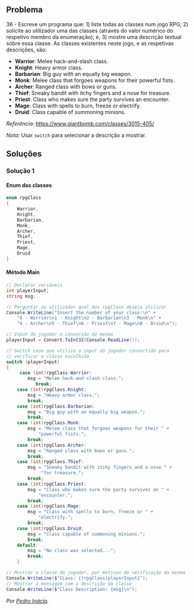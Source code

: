 ## Problema

36 - Escreve um programa que: 1) liste todas as classes num jogo RPG; 2)
solicite ao utilizador uma das classes (através do valor numérico do respetivo
membro da enumeração); e, 3) mostre uma descrição textual sobre essa classe. As
classes existentes neste jogo, e as respetivas descrições, são:

* **Warrior**: Melee hack-and-slash class.
* **Knight**: Heavy armor class.
* **Barbarian**: Big guy with an equally big weapon.
* **Monk**: Melee class that forgoes weapons for their powerful fists.
* **Archer**: Ranged class with bows or guns.
* **Thief**: Sneaky bandit with itchy fingers and a nose for treasure.
* **Priest**: Class who makes sure the party survives an encounter.
* **Mage**: Class with spells to burn, freeze or electrify.
* **Druid**: Class capable of summoning minions.

_Referência:_ https://www.giantbomb.com/classes/3015-405/

_Nota:_ Usar `switch` para selecionar a descrição a mostrar.

## Soluções

### Solução 1

#### Enum das classes

```cs
enum rpgClass
{
    Warrior,
    Knight,
    Barbarian,
    Monk,
    Archer,
    Thief,
    Priest,
    Mage,
    Druid
}
```

#### Método Main

```cs
// Declarar variáveis
int playerInput;
string msg;

// Perguntar ao utilizador qual das rpgClass deseja utilizar
Console.WriteLine("Insert the number of your class:\n" +
    "0 - Warrior\n1 - Knight\n2 - Barbarian\n3 - Monk\n" +
    "4 - Archer\n5 - Thief\n6 - Priest\n7 - Mage\n8 - Druid\n");

// Input do jogador e conversão do mesmo
playerInput = Convert.ToInt32(Console.ReadLine());

// Switch case que utiliza o input do jogador convertido para
// verificar a classe escolhida
switch (playerInput)
{
     case (int)rpgClass.Warrior:
        msg = "Melee hack-and-slash class.";
           break;
    case (int)rpgClass.Knight:
        msg = "Heavy armor class.";
        break;
    case (int)rpgClass.Barbarian:
        msg = "Big guy with an equally big weapon.";
        break;
    case (int)rpgClass.Monk:
        msg = "Melee class that forgoes weapons for their " +
            "powerful fists.";
        break;
    case (int)rpgClass.Archer:
        msg = "Ranged class with bows or guns.";
        break;
    case (int)rpgClass.Thief:
        msg = "Sneaky bandit with itchy fingers and a nose " +
             "for treasure.";
        break;
    case (int)rpgClass.Priest:
        msg = "Class who makes sure the party survives an " +
            "encounter.";
        break;
    case (int)rpgClass.Mage:
        msg = "Class with spells to burn, freeze or " +
            "electrify.";
        break;
    case (int)rpgClass.Druid:
        msg = "Class capable of summoning minions.";
        break;
    default:
        msg = "No class was selected...";
        break;
    }

// Mostrar a classe do jogador, por motivos de verificação da mesma
Console.WriteLine($"CLass: {(rpgClass)playerInput}");
// Mostrar a mensagem com a descrição da classe
Console.WriteLine($"Class Description: {msg}\n");
```

*Por [Pedro Inácio](https://github.com/PmaiWoW).*